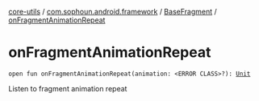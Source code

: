 [core-utils](../../index.md) / [com.sophoun.android.framework](../index.md) / [BaseFragment](index.md) / [onFragmentAnimationRepeat](./on-fragment-animation-repeat.md)

# onFragmentAnimationRepeat

`open fun onFragmentAnimationRepeat(animation: <ERROR CLASS>?): `[`Unit`](https://kotlinlang.org/api/latest/jvm/stdlib/kotlin/-unit/index.html)

Listen to fragment animation repeat

